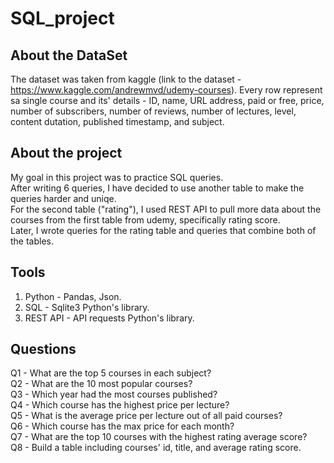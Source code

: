 # SQL_project

## About the DataSet
The dataset was taken from kaggle (link to the dataset - https://www.kaggle.com/andrewmvd/udemy-courses).
Every row represent sa single course and its' details - ID, name, URL address, paid or free, price, number of subscribers,
number of reviews, number of lectures, level, content dutation, published timestamp, and subject.

## About the project
My goal in this project was to practice SQL queries.\
After writing 6 queries, I have decided to use another table to make the queries harder and uniqe.\
For the second table ("rating"), I used REST API to pull more data about the courses from the first table  from udemy, specifically rating score.\
Later, I wrote queries for the rating table and queries that combine both of the tables.

##  Tools
1. Python - Pandas, Json.
2. SQL - Sqlite3 Python's library.
3. REST API - API requests Python's library.

## Questions
Q1 - What are the top 5 courses in each subject?\
Q2 - What are the 10 most popular courses?\
Q3 - Which year had the most courses published?\
Q4 - Which course has the highest price per lecture?\
Q5 - What is the average price per lecture out of all paid courses?\
Q6 - Which course has the max price for each month?\
Q7 - What are the top 10 courses with the highest rating average score?\
Q8 - Build a table including courses' id, title, and average rating score.
